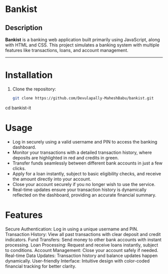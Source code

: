 # Bankist

## Description
**Bankist** is a banking web application built primarily using JavaScript, along with HTML and CSS. This project simulates a banking system with multiple features like transactions, loans, and account management.

---

# Installation
1. Clone the repository:
   ```bash
   git clone https://github.com/Devulapally-MaheshBabu/bankist.git
cd bankist-it
  # Usage
- Log in securely using a valid username and PIN to access the banking dashboard.
- Monitor your transactions with a detailed transaction history, where deposits are highlighted in red and credits in green.
- Transfer funds seamlessly between different bank accounts in just a few clicks.
- Apply for a loan instantly, subject to basic eligibility checks, and receive the amount directly into your account.
- Close your account securely if you no longer wish to use the service.
- Real-time updates ensure your transaction history is dynamically reflected on the dashboard, providing an accurate financial summary.
  
# Features
Secure Authentication: Log in using a unique username and PIN.
Transaction History: View all past transactions with clear deposit and credit indicators.
Fund Transfers: Send money to other bank accounts with instant processing.
Loan Processing: Request and receive loans instantly, subject to conditions.
Account Management: Close your account safely if needed.
Real-time Data Updates: Transaction history and balance updates happen dynamically.
User-friendly Interface: Intuitive design with color-coded financial tracking for better clarity.
